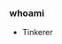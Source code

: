 ### whoami
- Tinkerer


<br>
<!-- ![luigi morel's GitHub stats](https://github-readme-stats.vercel.app/api?username=morelmiles&count_private=true&theme=highcontrast) --    
    
<img src="https://wakatime.com/share/@morelmiles/3cf73c6a-6055-480b-9d58-5b989bc582ff.png" height="450">
